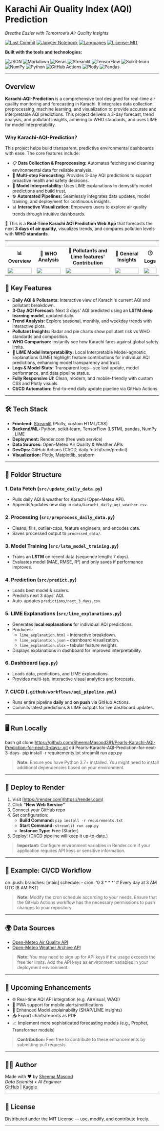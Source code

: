 
# Karachi Air Quality Index (AQI) Prediction

*Breathe Easier with Tomorrow’s Air Quality Insights*

[![Last Commit](https://img.shields.io/github/last-commit/SheemaMasood381/Pearls-Karachi-AQI-Prediction-for-next-3-days-)](https://github.com/SheemaMasood381/Pearls-Karachi-AQI-Prediction-for-next-3-days-/commits/main)
[![Jupyter Notebook](https://img.shields.io/badge/jupyter%20notebook-82.6%25-blue)](https://github.com/SheemaMasood381/Pearls-Karachi-AQI-Prediction-for-next-3-days-/tree/main/notebooks)
[![Languages](https://img.shields.io/github/languages/count/SheemaMasood381/Pearls-Karachi-AQI-Prediction-for-next-3-days-)]()
[![License: MIT](https://img.shields.io/badge/License-MIT-yellow.svg)](https://opensource.org/licenses/MIT)

**Built with the tools and technologies:**

![JSON](https://img.shields.io/badge/-JSON-black?style=flat-square&logo=json)
![Markdown](https://img.shields.io/badge/-Markdown-black?style=flat-square&logo=markdown)
![Keras](https://img.shields.io/badge/-Keras-red?style=flat-square&logo=keras)
![Streamlit](https://img.shields.io/badge/-Streamlit-FF4B4B?style=flat-square&logo=streamlit)
![TensorFlow](https://img.shields.io/badge/-TensorFlow-orange?style=flat-square&logo=tensorflow)
![Scikit-learn](https://img.shields.io/badge/-Scikit--learn-F7931E?style=flat-square&logo=scikit-learn)
![NumPy](https://img.shields.io/badge/-NumPy-013243?style=flat-square&logo=numpy)
![Python](https://img.shields.io/badge/-Python-3776AB?style=flat-square&logo=python)
![GitHub Actions](https://img.shields.io/badge/-GitHub%20Actions-2088FF?style=flat-square&logo=github-actions)
![Plotly](https://img.shields.io/badge/-Plotly-3F4F75?style=flat-square&logo=plotly)
![Pandas](https://img.shields.io/badge/-Pandas-150458?style=flat-square&logo=pandas)

---

## Overview

**Karachi-AQI-Prediction** is a comprehensive tool designed for real-time air quality monitoring and forecasting in Karachi. It integrates data collection, preprocessing, machine learning, and visualization to provide accurate and interpretable AQI predictions. This project delivers a 3-day forecast, trend analysis, and pollutant insights, adhering to WHO standards, and uses LIME for model interpretability.

### Why Karachi-AQI-Prediction?

This project helps build transparent, predictive environmental dashboards with ease. The core features include:

- 📋 **Data Collection & Preprocessing:** Automates fetching and cleaning environmental data for reliable analysis.
- 🔮 **Multi-step Forecasting:** Provides 3-day AQI predictions to support proactive health and safety decisions.
- 🧠 **Model Interpretability:** Uses LIME explanations to demystify model predictions and build trust.
- ⚙️ **Automated Pipelines:** Seamlessly integrates data updates, model training, and deployment for continuous insights.
- 📊 **Interactive Visualization:** Empowers users to explore air quality trends through intuitive dashboards.

📍 This is a **Real-Time Karachi AQI Prediction Web App** that forecasts the next **3 days of air quality**, visualizes trends, and compares pollution levels with **WHO standards**.

-----------
<table style="width:100%; table-layout: fixed;">
  <tr>
    <th>📊 Overview</th>
    <th>🧭 WHO Analysis</th>
    <th>💨 Pollutants and Lime features' Contribution</th>
    <th>🧠 General Insights</th>
    <th>🕒 Logs</th>
  </tr>
  <tr>
    <td><img src="UI/tab0.png" width="100%"/></td>
    <td><img src="UI/tab1.png" width="100%"/></td>
    <td><img src="UI/tab2.png" width="100%"/></td>
    <td><img src="UI/tab3.png" width="100%"/></td>
    <td><img src="UI/tab4.png" width="100%"/></td>
  </tr>
</table>

## 🌟 Key Features

- **Daily AQI & Pollutants:** Interactive view of Karachi's current AQI and pollutant breakdown.
- **3-Day AQI Forecast:** Next 3 days' AQI predicted using an **LSTM deep learning model**, updated daily.
- **Trend Analysis:** Explore seasonal, monthly, and weekday trends with interactive plots.
- **Pollutant Insights:** Radar and pie charts show pollutant risk vs WHO standards and composition.
- **WHO Comparison:** Instantly see how Karachi fares against global safety limits.
- **🧠 LIME Model Interpretability:** Local Interpretable Model-agnostic Explanations (LIME) highlight feature contributions for individual AQI predictions, enhancing model transparency and trust.
- **Logs & Model Stats:** Transparent logs—see last update, model performance, and data pipeline status.
- **Fully Responsive UI:** Clean, modern, and mobile-friendly with custom CSS and Plotly visuals.
- **CI/CD Automation:** End-to-end daily update pipeline via GitHub Actions.

---

## 🛠️ Tech Stack

- **Frontend:** [Streamlit](https://streamlit.io/) (Plotly, custom HTML/CSS)
- **Backend/ML:** Python, scikit-learn, TensorFlow (LSTM), pandas, NumPy , LIME
- **Deployment:** Render.com (free web service)
- **Data Sources:** Open-Meteo Air Quality & Weather APIs
- **DevOps:** GitHub Actions (CI/CD, daily fetch/train/predict)
- **Visualization:** Plotly, Matplotlib, seaborn

---

## 📂 Folder Structure

### 1. Data Fetch (`src/update_daily_data.py`)
- Pulls daily AQI & weather for Karachi (Open-Meteo API).
- Appends/updates new day in `data/karachi_daily_aqi_weather.csv`.

### 2. Processing (`src/preprocess_daily_data.py`)
- Cleans, fills, outlier-caps, feature engineers, and encodes data.
- Saves processed output to `processed_data/`.

### 3. Model Training (`src/lstm_model_training.py`)
- Trains an **LSTM** on recent data (sequence length: 7 days).
- Evaluates model (MAE, RMSE, R²) and only saves if performance improves.

### 4. Prediction (`src/predict.py`)
- Loads best model & scalers.
- Predicts next 3 days' AQI.
- Auto-updates `predictions/next_3_days.csv`.

### 5. LIME Explanations (`src/lime_explanations.py`)
- Generates **local explanations** for individual AQI predictions.
- Produces:
  - `lime_explanation.html` – interactive breakdown.
  - `lime_explanation.json` – dashboard visualization.
  - `lime_explanation.xlsx` – tabular feature weights.
- Displays explanations in dashboard for improved interpretability.

### 6. Dashboard (`app.py`)
- Loads data, predictions, and LIME explanations.
- Provides multi-tab, interactive visual analytics and forecasts.

### 7. CI/CD (`.github/workflows/aqi_pipeline.yml`)
- Runs entire pipeline **daily** and **on push** via GitHub Actions.
- Commits latest predictions & LIME outputs for live dashboard updates.

---

## 🖥️ Run Locally

bash
git clone https://github.com/SheemaMasood381/Pearls-Karachi-AQI-Prediction-for-next-3-days-.git
cd Pearls-Karachi-AQI-Prediction-for-next-3-days-
pip install -r requirements.txt
streamlit run app.py
> **Note:** Ensure you have Python 3.7+ installed. You might need to install additional dependencies based on your environment.

---

## 🚀 Deploy to Render

1.  Visit [https://render.com](https://render.com)
2.  Click **"New Web Service"**
3.  Connect your GitHub repo
4.  Set configuration:
    -   **Build Command:** `pip install -r requirements.txt`
    -   **Start Command:** `streamlit run app.py`
    -   **Instance Type:** Free (Starter)
5.  Deploy! (CI/CD pipeline will keep it up-to-date.)

> **Important:** Configure environment variables in Render.com if your application requires API keys or sensitive information.

---

## 🧬 Example: CI/CD Workflow

on:
  push:
    branches: [main]
  schedule:
    - cron: '0 3 * * *'  # Every day at 3 AM UTC (8 AM PKT)



> **Note:** Modify the cron schedule according to your needs. Ensure that the GitHub Actions workflow has the necessary permissions to push changes to your repository.

---

## 🌍 Data Sources

-   [Open-Meteo Air Quality API](https://open-meteo.com/en/docs/air-quality-api)
-   [Open-Meteo Weather Archive API](https://open-meteo.com/en/docs#archive)

> **Note:** You may need to sign up for API keys if the usage exceeds the free tier limits. Add the API keys as environment variables in your deployment environment.

---

## 🎯 Upcoming Enhancements

-   🌐 Real-time AQI API integration (e.g. AirVisual, WAQI)
-   📱 PWA support for mobile alerts/notifications
-   🧠 Enhanced Model explainability (SHAP/LIME insights)
-   📤 Export charts/reports as PDF
-   📈 Implement more sophisticated forecasting models (e.g., Prophet, Transformer models)

> **Contribution:** Feel free to contribute to these enhancements by submitting pull requests.

---

## 👩‍💻 Author

Made with ❤️ by [Sheema Masood](https://www.linkedin.com/in/sheema-masood/)  
_Data Scientist • AI Engineer_  
[GitHub](https://github.com/sheemamasood381/) | [Kaggle](https://www.kaggle.com/sheemamasood)

---

## 📄 License

Distributed under the MIT License — use, modify, and contribute freely.

---
